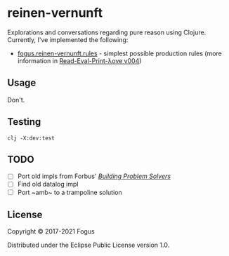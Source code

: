 # reinen-vernunft

Explorations and conversations regarding pure reason using Clojure.  Currently, I've implemented the following:

* [fogus.reinen-vernunft.rules](https://github.com/fogus/reinen-vernunft/blob/master/src/fogus/reinen_vernunft/rules.clj) - simplest possible production rules (more information in [Read-Eval-Print-λove v004](https://leanpub.com/readevalprintlove004))


## Usage

Don't.

## Testing

    clj -X:dev:test

## TODO

- [ ] Port old impls from Forbus' *[Building Problem Solvers](https://www.amazon.com/gp/product/0262061570/?tag=fogus-20)*
- [ ] Find old datalog impl
- [ ] Port ~amb~ to a trampoline solution

## License

Copyright © 2017-2021 Fogus

Distributed under the Eclipse Public License version 1.0.
